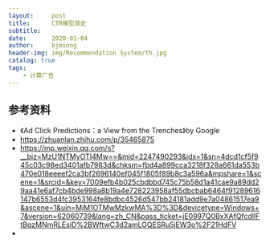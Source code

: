 ```yaml
---
layout:     post
title:      CTR模型简史
subtitle:   
date:       2020-01-04
author:     bjmsong
header-img: img/Recommendation System/th.jpg
catalog: true
tags:
	- 计算广告
---
```






## 参考资料

- 《Ad Click Predictions：a View from the Trenches》by Google
- https://zhuanlan.zhihu.com/p/35465875
- https://mp.weixin.qq.com/s?__biz=MzU1NTMyOTI4Mw==&mid=2247490293&idx=1&sn=4dcd1cf5f945c03c98ed3401afb7983d&chksm=fbd4a899cca3218f328a661da553b470e018eeeef2ca3bf2696140ef045f1805f89b8c3a596a&mpshare=1&scene=1&srcid=&key=7009efb4b025cbdbbd745c75b58d1a41cae9a89dd29aa41e6af7cb4bde998a8b19a4e728223958af55dbcbab6464f91289616147b6553d4fc3953164fe8bdbc4526d547bb24181add9e7a04861517ea9&ascene=1&uin=MjM1OTMwMzkwMA%3D%3D&devicetype=Windows+7&version=62060739&lang=zh_CN&pass_ticket=jE0997Q0BxXAfQfcdlIFtBqzMNmRLEsiD%2BWftwC3d2amLGQESRu5jEW3o%2F21HdFV
- 